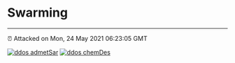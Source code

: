 # Swarming
---
⏰ Attacked on Mon, 24 May 2021 06:23:05 GMT

[![ddos admetSar](https://github.com/kotori-y/swarming/actions/workflows/admetSAR.yml/badge.svg)](https://github.com/kotori-y/swarming/actions/workflows/admetSAR.yml)
[![ddos chemDes](https://github.com/kotori-y/swarming/actions/workflows/chemdes.yml/badge.svg)](https://github.com/kotori-y/swarming/actions/workflows/chemdes.yml)

